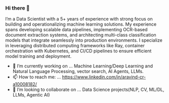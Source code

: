### Hi there 👋

<!--
**AravindR7/AravindR7** is a ✨ _special_ ✨ repository because its `README.md` (this file) appears on your GitHub profile.

Here are some ideas to get you started:

- 🔭 I’m currently working on ...Machine Learning and Natural Language Processing.
- 🌱 I’m currently learning ...
- 👯 I’m looking to collaborate on ... NLP, Deep Learning, Knowledge Graph Projects 
- 🤔 I’m looking for help with ...
- 💬 Ask me about ... NLP and ML/DL
- 📫 How to reach me: ...aravindcrgowda@gmail.com
- 😄 Pronouns: ...
- ⚡ Fun fact: ...
-->

I’m a Data Scientist with a 5+ years of experience with strong focus on building and operationalizing machine learning solutions. My experience spans developing scalable data pipelines, implementing OCR-based document extraction systems, and architecting multi-class classification models that integrate seamlessly into production environments. I specialize in leveraging distributed computing frameworks like Ray, container orchestration with Kubernetes, and CI/CD pipelines to ensure efficient model training and deployment.

- 🔭 I’m currently working on ... Machine Learning/Deep Learning and Natural Language Processing, vector search, AI Agents, LLMs.
- 📫 How to reach me: ... https://www.linkedin.com/in/aravind-cr-a10008182/
- 👯 I’m looking to collaborate on ... Data Science projects(NLP, CV, ML/DL, LLMs, Agentic AI)

